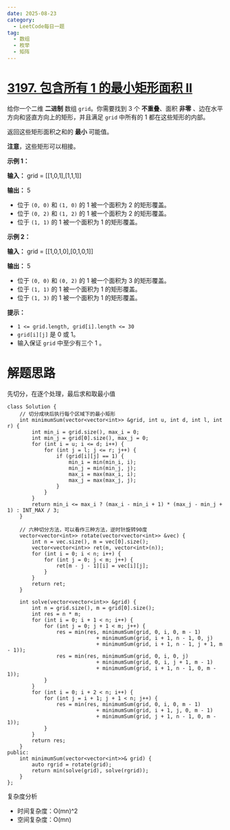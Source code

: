 ```yaml
---
date: 2025-08-23
category:
  - LeetCode每日一题
tag:
  - 数组
  - 枚举
  - 矩阵
---
```


# [3197. 包含所有 1 的最小矩形面积 II](https://leetcode.cn/problems/find-the-minimum-area-to-cover-all-ones-ii/)

给你一个二维 **二进制** 数组 `grid`。你需要找到 3 个 **不重叠**、面积 **非零** 、边在水平方向和竖直方向上的矩形，并且满足 `grid` 中所有的 1 都在这些矩形的内部。

返回这些矩形面积之和的 **最小** 可能值。

**注意**，这些矩形可以相接。

 

**示例 1：**

**输入：** grid = [[1,0,1],[1,1,1]]

**输出：** 5

- 位于 `(0, 0)` 和 `(1, 0)` 的 1 被一个面积为 2 的矩形覆盖。
- 位于 `(0, 2)` 和 `(1, 2)` 的 1 被一个面积为 2 的矩形覆盖。
- 位于 `(1, 1)` 的 1 被一个面积为 1 的矩形覆盖。

**示例 2：**

**输入：** grid = [[1,0,1,0],[0,1,0,1]]

**输出：** 5

- 位于 `(0, 0)` 和 `(0, 2)` 的 1 被一个面积为 3 的矩形覆盖。
- 位于 `(1, 1)` 的 1 被一个面积为 1 的矩形覆盖。
- 位于 `(1, 3)` 的 1 被一个面积为 1 的矩形覆盖。

 

**提示：**

- `1 <= grid.length, grid[i].length <= 30`
- `grid[i][j]` 是 0 或 1。
- 输入保证 `grid` 中至少有三个 1 。

# 解题思路

先切分，在逐个处理，最后求和取最小值

```
class Solution {
    // 切分成块后执行每个区域下的最小矩形
    int minimumSum(vector<vector<int>> &grid, int u, int d, int l, int r) {
        int min_i = grid.size(), max_i = 0;
        int min_j = grid[0].size(), max_j = 0;
        for (int i = u; i <= d; i++) {
            for (int j = l; j <= r; j++) {
                if (grid[i][j] == 1) {
                    min_i = min(min_i, i);
                    min_j = min(min_j, j);
                    max_i = max(max_i, i);
                    max_j = max(max_j, j);
                }
            }
        }
        return min_i <= max_i ? (max_i - min_i + 1) * (max_j - min_j + 1) : INT_MAX / 3;
    }

    // 六种切分方法，可以看作三种方法，逆时针旋转90度
    vector<vector<int>> rotate(vector<vector<int>> &vec) {
        int n = vec.size(), m = vec[0].size();
        vector<vector<int>> ret(m, vector<int>(n));
        for (int i = 0; i < n; i++) {
            for (int j = 0; j < m; j++) {
                ret[m - j - 1][i] = vec[i][j];
            }
        }
        return ret;
    }

    int solve(vector<vector<int>> &grid) {
        int n = grid.size(), m = grid[0].size();
        int res = n * m;
        for (int i = 0; i + 1 < n; i++) {
            for (int j = 0; j + 1 < m; j++) {
                res = min(res, minimumSum(grid, 0, i, 0, m - 1)
                             + minimumSum(grid, i + 1, n - 1, 0, j)
                             + minimumSum(grid, i + 1, n - 1, j + 1, m - 1));
                res = min(res, minimumSum(grid, 0, i, 0, j)
                             + minimumSum(grid, 0, i, j + 1, m - 1)
                             + minimumSum(grid, i + 1, n - 1, 0, m - 1));
            }
        }
        for (int i = 0; i + 2 < n; i++) {
            for (int j = i + 1; j + 1 < n; j++) {
                res = min(res, minimumSum(grid, 0, i, 0, m - 1)
                             + minimumSum(grid, i + 1, j, 0, m - 1)
                             + minimumSum(grid, j + 1, n - 1, 0, m - 1));
            }
        }
        return res;
    }
public:
    int minimumSum(vector<vector<int>>& grid) {
        auto rgrid = rotate(grid);
        return min(solve(grid), solve(rgrid));
    }
};
```

复杂度分析

- 时间复杂度：O(mn)^2
- 空间复杂度：O(mn)

  

